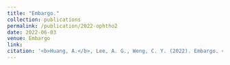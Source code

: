 ```yaml
---
title: "Embargo."
collection: publications
permalink: /publication/2022-ophtho2
date: 2022-06-03
venue: Embargo
link: 
citation: '<b>Huang, A.</b>, Lee, A. G., Weng, C. Y. (2022). Embargo. <i>JAMA Ophthalmology.</i> (accepted)'
---
```

